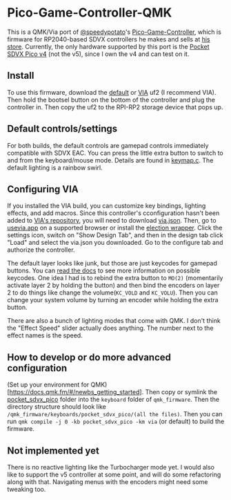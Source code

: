 # Pico-Game-Controller-QMK

This is a QMK/Via port of [@speedypotato](https://github.com/speedypotato)'s [Pico-Game-Controller](https://github.com/speedypotato/Pico-Game-Controller), which is firmware for RP2040-based SDVX controllers he makes and sells at [his store](https://www.speedylabs.us/). Currently, the only hardware supported by this port is the [Pocket SDVX Pico v4](https://github.com/speedypotato/Pocket-SDVX-Pico-v4) (not the v5), since I own the v4 and can test on it.

## Install

To use this firmware, download the [default](build/pocket_sdvx_pico_default.uf2) or [VIA](build/pocket_sdvx_pico_via.uf2) uf2 (I recommend VIA). Then hold the bootsel button on the bottom of the controller and plug the controller in. Then copy the uf2 to the RPI-RP2 storage device that pops up.

## Default controls/settings

For both builds, the default controls are gamepad controls immediately compatible with SDVX EAC. You can press the little extra button to switch to and from the keyboard/mouse mode. Details are found in [keymap.c](pocket_sdvx_pico/keymaps/default/keymap.c). The default lighting is a rainbow swirl.
## Configuring VIA

If you installed the VIA build, you can customize key bindings, lighting effects, and add macros. Since this controller's cconfiguration hasn't been added to [VIA's repository](https://github.com/the-via/keyboards), you will need to download [via.json](via/via.json). Then, go to [usevia.app](https://usevia.app/) on a supported browser or install the [election wrapper](https://github.com/the-via/releases/releases). Click the settings icon, switch on "Show Design Tab", and then in the design tab click "Load" and select the via.json you downloaded. Go to the configure tab and authorize the controller.

The default layer looks like junk, but those are just keycodes for gamepad buttons. You can [read the docs](https://docs.qmk.fm/#/keycodes) to see more information on possible keycodes. One idea I had is to rebind the extra button to `MO(2)` (momentarily activate layer 2 by holding the button) and then bind the encoders on layer 2 to do things like change the volume(`KC_VOLD` and `KC_VOLU`). Then you can change your system volume by turning an encoder while holding the extra button.

There are also a bunch of lighting modes that come with QMK. I don't think the "Effect Speed" slider actually does anything. The number next to the effect names is the speed.

## How to develop or do more advanced configuration

(Set up your environment for QMK)[https://docs.qmk.fm/#/newbs_getting_started]. Then copy or symlink the [pocket_sdvx_pico](pocket_sdvx_pico) folder into the `keyboard` folder of `qmk_firmware`. Then the directory structure should look like `/qmk_firmware/keyboards/pocket_sdvx_pico/(all the files)`. Then you can run `qmk compile -j 0 -kb pocket_sdvx_pico -km via` (or default) to build the firmware.

## Not implemented yet

There is no reactive lighting like the Turbocharger mode yet. I would also like to support the v5 controller at some point, and will do some refactoring along with that. Navigating menus with the encoders might need some tweaking too.
